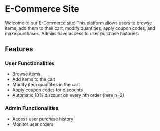 # E-Commerce Site

Welcome to our E-Commerce site! This platform allows users to browse items, add them to their cart, modify quantities, apply coupon codes, and make purchases. Admins have access to user purchase histories.

## Features

### User Functionalities

- Browse items
- Add items to the cart
- Modify item quantities in the cart
- Apply coupon codes for discounts
- Automatic 10% discount on every nth order {here n=2)

### Admin Functionalities

- Access user purchase history
- Monitor user orders
